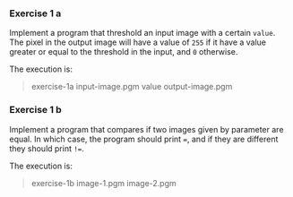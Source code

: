 ### Exercise 1 a

Implement a program that threshold an input image with a certain `value`.
The pixel in the output image will have a value of `255` if it have a value
greater or equal to the threshold in the input, and `0` otherwise.

The execution is:

> exercise-1a input-image.pgm value output-image.pgm

### Exercise 1 b
 
Implement a program that compares if two images given by parameter are equal.
In which case, the program should print `=`, and if they are different they
should print `!=`.

The execution is:
 
> exercise-1b image-1.pgm image-2.pgm